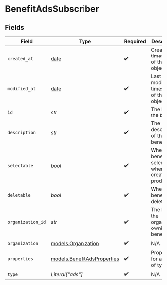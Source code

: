 # BenefitAdsSubscriber


## Fields

| Field                                                                | Type                                                                 | Required                                                             | Description                                                          |
| -------------------------------------------------------------------- | -------------------------------------------------------------------- | -------------------------------------------------------------------- | -------------------------------------------------------------------- |
| `created_at`                                                         | [date](https://docs.python.org/3/library/datetime.html#date-objects) | :heavy_check_mark:                                                   | Creation timestamp of the object.                                    |
| `modified_at`                                                        | [date](https://docs.python.org/3/library/datetime.html#date-objects) | :heavy_check_mark:                                                   | Last modification timestamp of the object.                           |
| `id`                                                                 | *str*                                                                | :heavy_check_mark:                                                   | The ID of the benefit.                                               |
| `description`                                                        | *str*                                                                | :heavy_check_mark:                                                   | The description of the benefit.                                      |
| `selectable`                                                         | *bool*                                                               | :heavy_check_mark:                                                   | Whether the benefit is selectable when creating a product.           |
| `deletable`                                                          | *bool*                                                               | :heavy_check_mark:                                                   | Whether the benefit is deletable.                                    |
| `organization_id`                                                    | *str*                                                                | :heavy_check_mark:                                                   | The ID of the organization owning the benefit.                       |
| `organization`                                                       | [models.Organization](../models/organization.md)                     | :heavy_check_mark:                                                   | N/A                                                                  |
| `properties`                                                         | [models.BenefitAdsProperties](../models/benefitadsproperties.md)     | :heavy_check_mark:                                                   | Properties for a benefit of type `ads`.                              |
| `type`                                                               | *Literal["ads"]*                                                     | :heavy_check_mark:                                                   | N/A                                                                  |